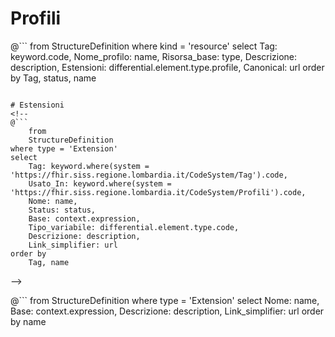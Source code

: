 # Profili
<!--
@```
from
	StructureDefinition
where kind = 'resource'
select
	Tag: keyword.code,
	Nome_profilo: name, 
	Status: status,
	Risorsa_base: type, 
	Riferimenti: differential.element.type.targetProfile,
	Estensioni: differential.element.type.profile,
	Descrizione: description,
	Canonical: url
order by
	Tag, status, name
```
-->

@```
from
	StructureDefinition
where kind = 'resource'
select
	Tag: keyword.code,
	Nome_profilo: name, 
	Risorsa_base: type,
	Descrizione: description, 
	Estensioni: differential.element.type.profile,
	Canonical: url
order by
	Tag, status, name
```

# Estensioni 
<!--
@```
    from
	StructureDefinition
where type = 'Extension'
select
	Tag: keyword.where(system = 'https://fhir.siss.regione.lombardia.it/CodeSystem/Tag').code,
	Usato_In: keyword.where(system = 'https://fhir.siss.regione.lombardia.it/CodeSystem/Profili').code,
	Nome: name, 
	Status: status, 
	Base: context.expression,
	Tipo_variabile: differential.element.type.code,
	Descrizione: description,
	Link_simplifier: url
order by
	Tag, name
```
-->

@```
    from
	StructureDefinition
where type = 'Extension'
select
	Nome: name, 
	Base: context.expression,
	Descrizione: description,
	Link_simplifier: url
order by
	name
```